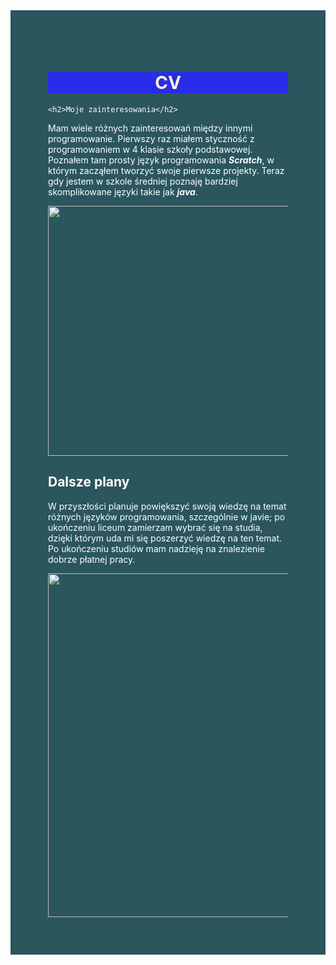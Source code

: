 <!DOCTYPE html>
<html>
<head>
    <meta charset="utf-8">
    <title>CV</title>
    
</head >

<body>
    <div style="background-color:rgb(43, 86, 94);color:white;padding:60px;">
<h1 span style="background-color: rgb(41, 44, 235);color: cornsilk;text-align: center;">CV</h1>

    <h2>Moje zainteresowania</h2>
<p>Mam wiele różnych zainteresowań między innymi programowanie. Pierwszy raz miałem styczność z programowaniem w 4 klasie szkoły podstawowej. Poznałem tam prosty język programowania <i><b>Scratch</b></i>, w którym zacząłem tworzyć swoje pierwsze projekty. Teraz gdy jestem w szkole średniej poznaję bardziej skomplikowane języki takie jak <i><b>java</b></i>.</p>
<img src="https://kursphp.com/wp-content/uploads/2016/03/jezyki-programowania.jpg" height="400"/>
    <h2>Dalsze plany</h2>
<p>W przyszłości planuje powiększyć swoją wiedzę na temat różnych języków programowania, szczególnie w javie; po ukończeniu liceum zamierzam wybrać się na studia, dzięki którym uda mi się poszerzyć wiedzę na ten temat. Po ukończeniu studiów mam nadzieję na znalezienie dobrze płatnej pracy.  </p>
<img src="https://www.computerworld.pl/g1/news/thumb/2/9/290199"width="800" height="550"/>
</div>
</body>
</html>

